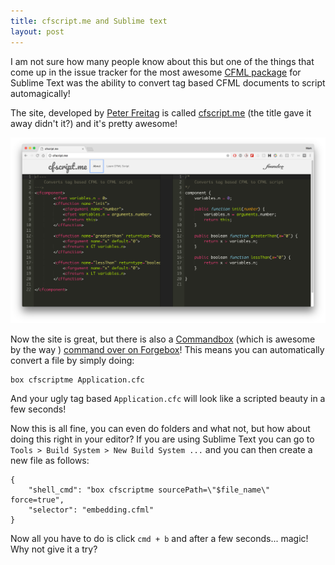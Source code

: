 ```yaml
---
title: cfscript.me and Sublime text
layout: post
---
```


I am not sure how many people know about this but one of the things that come up in the issue tracker for the most awesome [CFML package](https://github.com/jcberquist/sublimetext-cfml/issues/73) for Sublime Text was the ability to convert tag based CFML documents to script automagically! 

The site, developed by [Peter Freitag](https://www.petefreitag.com/) is called [cfscript.me](http://cfscript.me/) (the title gave it away didn't it?) and it's pretty awesome! 

<img src="/img/cfscript_me.png">


Now the site is great, but there is also a [Commandbox](https://www.ortussolutions.com/products/commandbox) (which is awesome by the way ) [command over on Forgebox](https://www.forgebox.io/view/cfscriptme-command)! This means you can automatically convert a file by simply doing:

```
box cfscriptme Application.cfc
```

And your ugly tag based `Application.cfc` will look like a scripted beauty in a few seconds! 

Now this is all fine, you can even do folders and what not, but how about doing this right in your editor? If you are using Sublime Text you can go to `Tools > Build System > New Build System ...` and you can then create a new file as follows:

```
{
	"shell_cmd": "box cfscriptme sourcePath=\"$file_name\" force=true",
	"selector": "embedding.cfml"
}
```

Now all you have to do is click `cmd + b` and after a few seconds... magic! Why not give it a try?